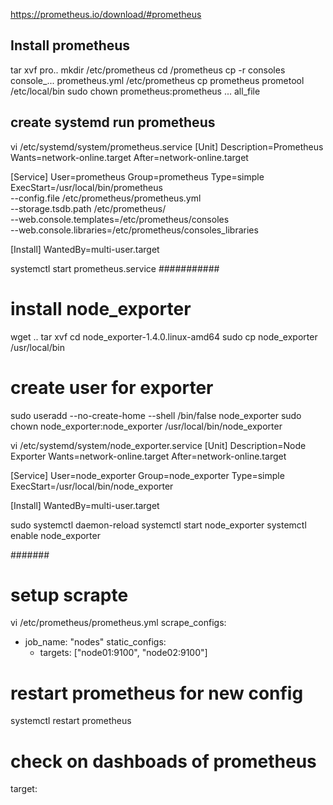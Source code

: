 https://prometheus.io/download/#prometheus  
## Install prometheus
tar xvf pro..
mkdir /etc/prometheus
cd /prometheus
cp -r consoles console_... prometheus.yml /etc/prometheus
cp prometheus prometool /etc/local/bin
sudo chown prometheus:prometheus ... all_file
## create systemd run prometheus

vi /etc/systemd/system/prometheus.service
[Unit]
Description=Prometheus
Wants=network-online.target
After=network-online.target

[Service]
User=prometheus
Group=prometheus
Type=simple
ExecStart=/usr/local/bin/prometheus \
    --config.file /etc/prometheus/prometheus.yml \
    --storage.tsdb.path /etc/prometheus/ \
    --web.console.templates=/etc/prometheus/consoles \
    --web.console.libraries=/etc/prometheus/consoles_libraries

[Install]
WantedBy=multi-user.target

systemctl start prometheus.service
###########
# install node_exporter
wget ..
tar xvf 
cd node_exporter-1.4.0.linux-amd64
sudo cp node_exporter /usr/local/bin
# create user for exporter
sudo useradd --no-create-home --shell /bin/false node_exporter
sudo chown node_exporter:node_exporter /usr/local/bin/node_exporter

vi /etc/systemd/system/node_exporter.service
[Unit]
Description=Node Exporter
Wants=network-online.target
After=network-online.target

[Service]
User=node_exporter
Group=node_exporter
Type=simple
ExecStart=/usr/local/bin/node_exporter

[Install]
WantedBy=multi-user.target

sudo systemctl daemon-reload
systemctl start node_exporter
systemctl enable node_exporter

#######
# setup scrapte
vi /etc/prometheus/prometheus.yml
scrape_configs:
  - job_name: "nodes"
    static_configs:
      - targets: ["node01:9100", "node02:9100"]
# restart prometheus for new config
systemctl restart prometheus
# check on dashboads of prometheus 
target: 

